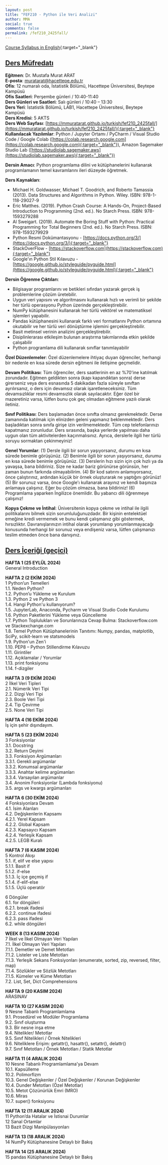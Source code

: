 ```yaml
---
layout: post
title: "FEF210 - Python ile Veri Analizi"
author: MMA
social: true
comments: false
permalink: /fef210_2425fall/
---
```


[Course Syllabus in English](https://mmuratarat.github.io/turkish/files/fef210_2425spring_syllabus.pdf){:target="_blank"}

## <u>Ders Müfredatı</u>

**Eğitmen**: Dr. Mustafa Murat ARAT  \
**E-posta**: muratarat@hacettepe.edu.tr  \
**Ofis**: 12 numaralı oda, İstatistik Bölümü, Hacettepe Üniversitesi, Beytepe Kampüsü  \
**Ofis Saatleri**: Perşembe günleri / 10:40-11:40  \
**Ders Günleri ve Saatleri**: Salı günleri / 10:40 – 13:30  \
**Ders Yeri**: İstatistik Bölümü, LAB1, Hacettepe Üniversitesi, Beytepe Kampüsü  \
**Ders Kredisi**: 5 AKTS  \
**Ders Web Sayfası**: [https://mmuratarat.github.io/turkish/fef210_2425fall/](https://mmuratarat.github.io/turkish/fef210_2425fall/){:target="_blank"}  \
**Kullanılacak Yazılımlar**: Python / Jupyter Ortamı / PyCharm / Visual Studio Code / Google Colab ([https://colab.research.google.com](https://colab.research.google.com){:target="_blank"}), Amazon Sagemaker Studio Lab ([https://studiolab.sagemaker.aws](https://studiolab.sagemaker.aws){:target="_blank"})  


**Dersin Amacı**: Python programlama dilini ve kütüphanelerini kullanarak programlamanın temel kavramlarını ileri düzeyde öğretmek.  


**Ders Kaynakları**:
* Michael H. Goldwasser, Michael T. Goodrich, and Roberto Tamassia (2013). Data Structures and Algorithms in Python. Wiley. ISBN: 978-1-118-29027-9
* Eric Matthes. (2019). Python Crash Course: A Hands-On, Project-Based Introduction to Programming (2nd. ed.).  No Starch Press. ISBN: 978-1593279288
* Al Sweigart. (2019). Automate the Boring Stuff with Python: Practical Programming for Total Beginners (2nd. ed.).  No Starch Press. ISBN: 978-1593279929
* Python Resmi Dokümantasyonu - [https://docs.python.org/3/](https://docs.python.org/3/){:target="_blank"}
* StackOverFlow - [https://stackoverflow.com](https://stackoverflow.com){:target="_blank"}
* Google'ın Python Stil Kılavuzu - [https://google.github.io/styleguide/pyguide.html](https://google.github.io/styleguide/pyguide.html){:target="_blank"}


**Dersin Öğrenme Çıktıları**:
* Bilgisayar programlarını ve betikleri sıfırdan yazarak gerçek iş problemlerine çözüm üretebilir.
* Uygun veri yapısını ve algoritmasını kullanarak hızlı ve verimli bir şekilde her türlü operasyonu Python üzerinde gerçekleştirebilir.
* NumPy kütüphanesini kullanarak her türlü vektörel ve matematiksel işlemleri yapabilir.
* Pandas kütüphanesini kullanarak farklı veri formatlarını Python ortamına okutabilir ve her türlü veri dönüştürme işlemini gerçekleştirebilir.
* Basit metinsel verinin analizini gerçekleştirebilir.
* Disiplinlerarası etkileşim bulunan araştırma takımlarında etkin şekilde çalışabilir
* Python programlama dili kullanarak sınıflar tanımlayabilir 


**Özel Düzenlemeler**: Özel düzenlemelere ihtiyaç duyan öğrenciler, herhangi bir nedenle en kısa sürede dersin eğitmeni ile iletişime geçmelidir.


**Devam Politikası**: Tüm öğrenciler, ders saatlerinin en az %70'ine katılmak zorundadır. Eğitmen geldikten sonra (kapı kapandıktan sonra) derse girerseniz veya ders esnasında 5 dakikadan fazla süreyle sınıftan ayrılırsanız, o ders için devamsız olarak işaretleneceksiniz. Tüm devamsızlıklar resmi devamsızlık olarak sayılacaktır. Eğer özel bir mazeretiniz varsa, lütfen bunu çok geç olmadan eğitmene yazılı olarak iletiniz. 


**Sınıf Politikası**: Ders başlamadan önce sınıfta olmanız gerekmektedir. Derse zamanında katılmak için elinizden geleni yapmanız beklenmektedir. Ders başladıktan sonra sınıfa girişe izin verilmemektedir. Tüm cep telefonlarınızı kapatmanız zorunludur. Ders sırasında, başka yerlerde yapılması daha uygun olan tüm aktivitelerden kaçınmalısınız. Ayrıca, derslerle ilgili her türlü soruyu sormaktan çekinmeyiniz! 


**Genel Yorumlar**:
(1) Dersle ilgili bir sorun yaşıyorsanız, durumu en kısa sürede benimle görüşünüz.
(2) Benimle ilgili bir sorun yaşıyorsanız, durumu en kısa sürede benimle görüşünüz.
(3) Derslerin hızı sizin için çok hızlı ya da yavaşsa, bana bildiriniz. Size ne kadar bariz görünürse görünsün, her zaman bunun farkında olmayabilirim.
(4) Bir kod satırını anlamıyorsanız, önce çalıştırınız, ardından küçük bir örnek oluşturarak ne yaptığını görünüz!
(5) Bir sorunuz varsa, önce Google'ı kullanarak arayınız ve kendi başınıza anlamaya çalışınız. Eğer bu çözüm olmazsa, bana bildiriniz!
(6) Programlama yaparken İngilizce önemlidir. Bu yabancı dili öğrenmeye çalışınız! 


**Kopya Çekme ve İntihal**: Üniversitenin kopya çekme ve intihal ile ilgili politikalarını bilmek sizin sorumluluğunuzdadır. Bir kişinin entelektüel emeğine kredi vermemek ve bunu kendi çalışmanız gibi göstermek, hırsızlıktır. Davranışlarınızın intihal olarak yorumlanıp yorumlanmayacağı konusunda herhangi bir sorunuz veya endişeniz varsa, lütfen çalışmanızı teslim etmeden önce bana danışınız.

## <u>Ders İçeriği (geçici)</u>

**HAFTA 1 (25 EYLÜL 2024)** <br />
General Introduction

**HAFTA 2 (2 EKİM 2024)** <br />
1 Python’un Temelleri <br />
1.1. Neden Python? <br />
1.2. Python’u Yükleme ve Kurulum <br />
1.3. Python 2 ve Python 3 <br />
1.4. Hangi Python'u kullanıyorum? <br />
1.5. JupyterLab, Anaconda, Pycharm ve Visual Studio Code Kurulumu <br />
1.6. Python Paketlerini Yükleme veya Güncelleme <br />
1.7. Python Toplulukları ve Sorunlarınıza Cevap Bulma: Stackoverflow.com ve Stackexchange.com <br />
1.8. Temel Python Kütüphanelerinin Tanıtımı: Numpy, pandas, matplotlib, SciPy, scikit-learn ve statsmodels <br />
1.9. Python'un Zen'i <br />
1.10.	PEP8 – Python Stillendirme Kılavuzu <br />
1.11. Girintiler  <br />
1.12. Açıklamalar / Yorumlar <br />
1.13. print fonksiyonu <br />
1.14. f-dizgiler <br />

**HAFTA 3 (9 EKİM 2024)** <br />
2 İlkel Veri Tipleri <br />
2.1. Nümerik Veri Tipi <br />
2.2. Dizgi Veri Tipi <br />
2.3. Boole Veri Tipi  <br />
2.4. Tip Çevirme <br />
2.5. None Veri Tipi <br />

**HAFTA 4 (16 EKİM 2024)** <br />
İş için şehir dışındayım.

**HAFTA 5 (23 EKİM 2024)** <br />
3 Fonksiyonlar <br />
3.1. Docstring <br />
3.2. Return Deyimi <br />
3.3. Fonksiyon Argümanları <br />
3.3.1.	Gerekli argümanlar <br />
3.3.2.	Konumsal argümanlar <br />
3.3.3.	Anahtar kelime argümanları <br />
3.3.4.	Varsayılan argümanlar <br />
3.4. Anonim Fonksiyonlar (Lambda fonksiyonu) <br />
3.5. args ve kwargs argümanları <br />

**HAFTA 6 (30 EKİM 2024)** <br />
4 Fonksiyonlara Devam <br />
4.1. İsim Alanları <br />
4.2. Değişkenlerin Kapsamı <br />
4.2.1.	Yerel Kapsam <br />
4.2.2.	Global Kapsam <br />
4.2.3.	Kapsayıcı Kapsam <br />
4.2.4.	Yerleşik Kapsam <br />
4.2.5.	LEGB Kuralı <br />

**HAFTA 7 (6 KASIM 2024)** <br />
5 Kontrol Akışı <br />
5.1. if, elif ve else yapısı <br />
5.1.1.	 Basit if <br />
5.1.2. if-else <br />
5.1.3. İç içe geçmiş if <br />
5.1.4. if-elif-else <br />
5.1.5.	 Üçlü operatör <br />

6 Döngüler <br />
6.1. for döngüleri <br />
6.2.1. break ifadesi <br />
6.2.2. continue ifadesi <br />
6.2.3. pass ifadesi <br />
6.2. while döngüleri <br />

**WEEK 8 (13 KASIM 2024)** <br />
7 İlkel ve İlkel Olmayan Veri Yapıları <br />
7.1. İlkel Olmayan Veri Yapıları <br />
7.1.1. Demetler ve Demet Metotları <br />
7.1.2. Listeler ve Liste Metotları <br />
7.1.3. Yerleşik Sekans Fonksiyonları (enumerate, sorted, zip, reversed, filter, map) <br />
7.1.4. Sözlükler ve Sözlük Metotları <br />
7.1.5. Kümeler ve Küme Metotları <br />
7.2. List, Set, Dict Comprehensions <br />

**HAFTA 9 (20 KASIM 2024)** <br />
ARASINAV

**HAFTA 10 (27 KASIM 2024)** <br />
9 Nesne Tabanlı Programlamlama <br />
9.1. Prosedürel ve Modüler Programlama <br />
9.2. Sınıf oluşturma <br />
9.3. Bir nesne inşa etme <br />
9.4. Nitelikler/ Metotlar <br />
9.5. Sınıf Nitelikleri / Örnek Nitelikleri <br />
9.6. Niteliklere Erişim: getattr(), hasattr(), setattr(), delattr() <br />
9.7. Sınıf Metotları / Örnek Metotları / Statik Metotlar <br />

**HAFTA 11 (4 ARALIK 2024)** <br />
10 Nesne Tabanlı Programlamlama'ya Devam <br />
10.1. Kapsülleme <br />
10.2. Polimorfizm <br />
10.3. Genel Değişkenler / Özel Değişkenler / Korunan Değişkenler <br />
10.4. Dunder Metotları (Özel Metotlar) <br />
10.5. Metot Çözünürlük Emri (MRO) <br />
10.6. Miras <br />
10.7. super() fonksiyonu <br />

**HAFTA 12 (11 ARALIK 2024)** <br />
11 Python’da Hatalar ve İstisnai Durumlar <br />
12 Sanal Ortamlar <br />
13 Bazit Dizgi Manipülasyonları  <br />

**HAFTA 13 (18 ARALIK 2024)** <br />
14 NumPy Kütüphanesine Detaylı bir Bakış <br />

**HAFTA 14 (25 ARALIK 2024)** <br />
15 pandas Kütüphanesine Detaylı bir Bakış <br />
